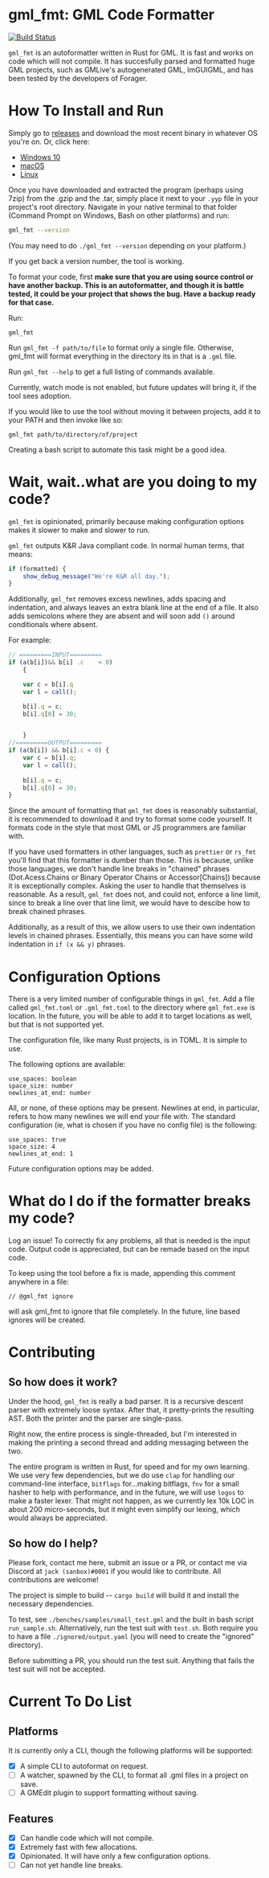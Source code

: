 # gml_fmt: GML Code Formatter

[![Build Status](https://travis-ci.org/sanboxrunner/gml_fmt.svg?branch=master)](https://travis-ci.org/sanboxrunner/gml_fmt)

`gml_fmt` is an autoformatter written in Rust for GML. It is fast and works on code which will not compile. It has succesfully parsed and formatted huge GML projects, such as GMLive's autogenerated GML, ImGUIGML, and has been tested by the developers of Forager.

# How To Install and Run

Simply go to [releases](https://github.com/sanboxrunner/gml_fmt/releases/tag/v1.0.0) and download the most recent binary in whatever OS you're on. Or, click here:

- [Windows 10](https://github.com/sanboxrunner/gml_fmt/releases/download/v1.0.0/gml_fmt-v1.0.0-x86_64-windows-msvc.tar.gz)
- [macOS](https://github.com/sanboxrunner/gml_fmt/releases/download/v1.0.0/gml_fmt-v1.0.0-x86_64-apple-darwin.tar.gz)
- [Linux](https://github.com/sanboxrunner/gml_fmt/releases/download/v1.0.0/gml_fmt-v1.0.0-x86_64-unknown-linux-gnu.tar.gz)

Once you have downloaded and extracted the program (perhaps using 7zip) from the .gzip and the .tar, simply place it next to your `.yyp` file in your project's root directory. Navigate in your native terminal to that folder (Command Prompt on Windows, Bash on other platforms) and run:

```bash
gml_fmt --version
```

(You may need to do `./gml_fmt --version` depending on your platform.)

If you get back a version number, the tool is working.

To format your code, first **make sure that you are using source control or have another backup. This is an autoformatter, and though it is battle tested, it could be your project that shows the bug. Have a backup ready for that case.**

Run:

```
gml_fmt
```

Run `gml_fmt -f path/to/file` to format only a single file. Otherwise, gml_fmt will format everything in the directory its in that is a `.gml` file.

Run `gml_fmt --help` to get a full listing of commands available.

Currently, watch mode is not enabled, but future updates will bring it, if the tool sees adoption.

If you would like to use the tool without moving it between projects, add it to your PATH and then invoke like so:
```
gml_fmt path/to/directory/of/project
```
Creating a bash script to automate this task might be a good idea.

# Wait, wait..what are you doing to my code?
`gml_fmt` is opinionated, primarily because making configuration options makes it slower to make and slower to run. 

`gml_fmt` outputs K&R Java compliant code. In normal human terms, that means:
```js
if (formatted) {
    show_debug_message("We're K&R all day.");
}
```
Additionally, `gml_fmt` removes excess newlines, adds spacing and indentation, and always leaves an extra blank line at the end of a file. It also adds semicolons where they are absent and will soon add `()` around conditionals where absent.

For example:
```js
// =========INPUT=========
if (a(b[i])&& b[i] .c    < 0)
    {

    var c = b[i].q
    var l = call();

    b[i].q = c;
    b[i].q[0] = 30;


    }
//=========OUTPUT=========
if (a(b[i]) && b[i].c < 0) {
    var c = b[i].q;
    var l = call();
    
    b[i].q = c;
    b[i].q[0] = 30;
}


```
Since the amount of formatting that `gml_fmt` does is reasonably substantial, it is recommended to download it and try to format some code yourself. It formats code in the style that most GML or JS programmers are familiar with.

If you have used formatters in other languages, such as `prettier` or `rs_fmt` you'll find that this formatter is dumber than those. This is because, unlike those languages, we don't handle line breaks in "chained" phrases (Dot.Acess.Chains or Binary Operator Chains or Accessor[Chains]) because it is exceptionally complex. Asking the user to handle that themselves is reasonable. As a result, `gml_fmt` does not, and could not, enforce a line limit, since to break a line over that line limit, we would have to descibe how to break chained phrases.

Additionally, as a result of this, we allow users to use their own indentation levels in chained phrases. Essentially, this means you can have some wild indentation in `if (x && y)` phrases. 

# Configuration Options

There is a very limited number of configurable things in `gml_fmt`. Add a file called `gml_fmt.toml` or `.gml_fmt.toml` to the directory where `gml_fmt.exe` is location. In the future, you will be able to add it to target locations as well, but that is not supported yet.

The configuration file, like many Rust projects, is in TOML. It is simple to use.

The following options are available:
```
use_spaces: boolean
space_size: number
newlines_at_end: number
```
All, or none, of these options may be present. Newlines at end, in particular, refers to how many newlines we will end your file with. The standard configuration (ie, what is chosen if you have no config file) is the following:
```
use_spaces: true
space_size: 4
newlines_at_end: 1
```
Future configuration options may be added.

# What do I do if the formatter breaks my code?

Log an issue! To correctly fix any problems, all that is needed is the input code. Output code is appreciated, but can be remade based on the input code. 

To keep using the tool before a fix is made, appending this comment anywhere in a file:
```
// @gml_fmt ignore
```
will ask gml_fmt to ignore that file completely. In the future, line based ignores will be created.

# Contributing

## So how does it work?

Under the hood, `gml_fmt` is really a bad parser. It is a recursive descent parser with extremely loose syntax. After that, it pretty-prints the resulting AST. Both the printer and the parser are single-pass.

Right now, the entire process is single-threaded, but I'm interested in making the printing a second thread and adding messaging between the two. 

The entire program is written in Rust, for speed and for my own learning. We use very few dependencies, but we do use `clap` for handling our command-line interface, `bitflags` for...making bitflags, `fnv` for a small hasher to help with performance, and in the future, we will use `logos` to make a faster lexer. That might not happen, as we currently lex 10k LOC in about 200 micro-seconds, but it might even simplify our lexing, which would always be appreciated. 

## So how do I help?

Please fork, contact me here, submit an issue or a PR, or contact me via Discord at `jack (sanbox)#0001` if you would like to contribute. All contributions are welcome!

The project is simple to build -- `cargo build` will build it and install the necessary dependencies.

To test, see `./benches/samples/small_test.gml` and the built in bash script `run_sample.sh`. Alternatively, run the test suit with `test.sh`. Both require you to have a file `./ignored/output.yaml` (you will need to create the "ignored" directory).

Before submitting a PR, you should run the test suit. Anything that fails the test suit will not be accepted. 

# Current To Do List

## Platforms

It is currently only a CLI, though the following platforms will be supported:

- [x] A simple CLI to autoformat on request.
- [ ] A watcher, spawned by the CLI, to format all .gml files in a project on save.
- [ ] A GMEdit plugin to support formatting without saving.

## Features

- [x] Can handle code which will not compile.
- [x] Extremely fast with few allocations.
- [x] Opinionated. It will have only a few configuration options.
- [ ] Can not yet handle line breaks.
